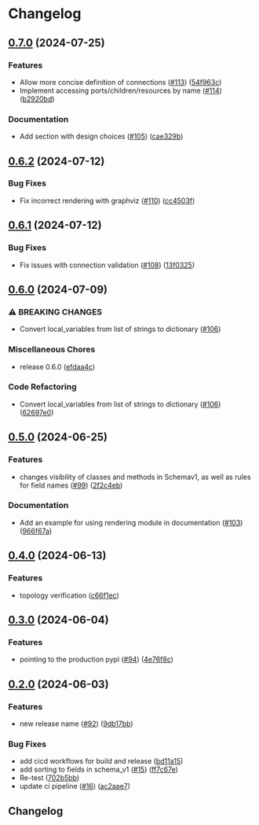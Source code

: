 # Changelog

## [0.7.0](https://github.com/PsiQ/qref/compare/v0.6.2...v0.7.0) (2024-07-25)


### Features

* Allow more concise definition of connections ([#113](https://github.com/PsiQ/qref/issues/113)) ([54f963c](https://github.com/PsiQ/qref/commit/54f963ceaf7680bf7c892e5f12606f019bda9abf))
* Implement accessing ports/children/resources by name ([#114](https://github.com/PsiQ/qref/issues/114)) ([b2920bd](https://github.com/PsiQ/qref/commit/b2920bd3de4656fefbaa20338cc0775491b0d946))


### Documentation

* Add section with design choices ([#105](https://github.com/PsiQ/qref/issues/105)) ([cae329b](https://github.com/PsiQ/qref/commit/cae329b63fca0e9057df5baaf067218b423247db))

## [0.6.2](https://github.com/PsiQ/qref/compare/v0.6.1...v0.6.2) (2024-07-12)


### Bug Fixes

* Fix incorrect rendering with graphviz ([#110](https://github.com/PsiQ/qref/issues/110)) ([cc4503f](https://github.com/PsiQ/qref/commit/cc4503fa9aeb51609ee2722ad3e0d418480aaa97))

## [0.6.1](https://github.com/PsiQ/qref/compare/v0.6.0...v0.6.1) (2024-07-12)


### Bug Fixes

* Fix issues with connection validation ([#108](https://github.com/PsiQ/qref/issues/108)) ([13f0325](https://github.com/PsiQ/qref/commit/13f032550116590ccdfe626714ff604d86844bcb))

## [0.6.0](https://github.com/PsiQ/qref/compare/v0.5.0...v0.6.0) (2024-07-09)


### ⚠ BREAKING CHANGES

* Convert local_variables from list of strings to dictionary ([#106](https://github.com/PsiQ/qref/issues/106))

### Miscellaneous Chores

* release 0.6.0 ([efdaa4c](https://github.com/PsiQ/qref/commit/efdaa4c1b69baa32ce6875e089b8ac895ab2519e))


### Code Refactoring

* Convert local_variables from list of strings to dictionary ([#106](https://github.com/PsiQ/qref/issues/106)) ([62697e0](https://github.com/PsiQ/qref/commit/62697e071500916b7dd920136cf63e196434a46d))

## [0.5.0](https://github.com/PsiQ/qref/compare/v0.4.0...v0.5.0) (2024-06-25)


### Features

* changes visibility of classes and methods in Schemav1, as well as rules for field names ([#99](https://github.com/PsiQ/qref/issues/99)) ([2f2c4eb](https://github.com/PsiQ/qref/commit/2f2c4eb032e4d5385804e6e5cbefef631906997c))


### Documentation

* Add an example for using rendering module in documentation ([#103](https://github.com/PsiQ/qref/issues/103)) ([966f67a](https://github.com/PsiQ/qref/commit/966f67a05b240e9412f784c1fd580fb706536341))

## [0.4.0](https://github.com/PsiQ/qref/compare/v0.3.0...v0.4.0) (2024-06-13)


### Features

* topology verification ([c66f1ec](https://github.com/PsiQ/qref/commit/c66f1ec1cf029a0194a3fafa4a40a07efa5a674f))

## [0.3.0](https://github.com/PsiQ/qref/compare/v0.2.0...v0.3.0) (2024-06-04)


### Features

* pointing to the production pypi ([#94](https://github.com/PsiQ/qref/issues/94)) ([4e76f8c](https://github.com/PsiQ/qref/commit/4e76f8c41456c222fc5a9499e8f6dd0ef57dbbcb))

## [0.2.0](https://github.com/PsiQ/qref/compare/v0.1.2...v0.2.0) (2024-06-03)


### Features

* new release name ([#92](https://github.com/PsiQ/qref/issues/92)) ([9db17bb](https://github.com/PsiQ/qref/commit/9db17bb867285c7b170b015a0b289719da1ba1ac))


### Bug Fixes

* add cicd workflows for build and release ([bd11a15](https://github.com/PsiQ/qref/commit/bd11a153d00e3210cfec322b9492307efc21eb24))
* add sorting to fields in schema_v1 ([#15](https://github.com/PsiQ/qref/issues/15)) ([ff7c67e](https://github.com/PsiQ/qref/commit/ff7c67e0c89e79ca2f1c99f107c6a0cfc02cc29c))
* Re-test ([702b5bb](https://github.com/PsiQ/qref/commit/702b5bbacf2ca88769150b059133468b5fca9fbd))
* update ci pipeline ([#16](https://github.com/PsiQ/qref/issues/16)) ([ac2aae7](https://github.com/PsiQ/qref/commit/ac2aae785194003ad2ac8365e2befcd3f6b238ae))

## Changelog
